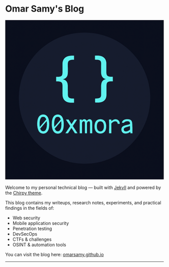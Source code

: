 # Omar Samy's Blog
![logo](/assets/img/social_logo.png)

Welcome to my personal technical blog — built with [Jekyll](https://jekyllrb.com/) and powered by the [Chirpy theme](https://github.com/cotes2020/jekyll-theme-chirpy).

This blog contains my writeups, research notes, experiments, and practical findings in the fields of:

- Web security
- Mobile application security
- Penetration testing
- DevSecOps
- CTFs & challenges
- OSINT & automation tools

You can visit the blog here: [omarsamy.github.io](https://00xmora.github.io)

---
